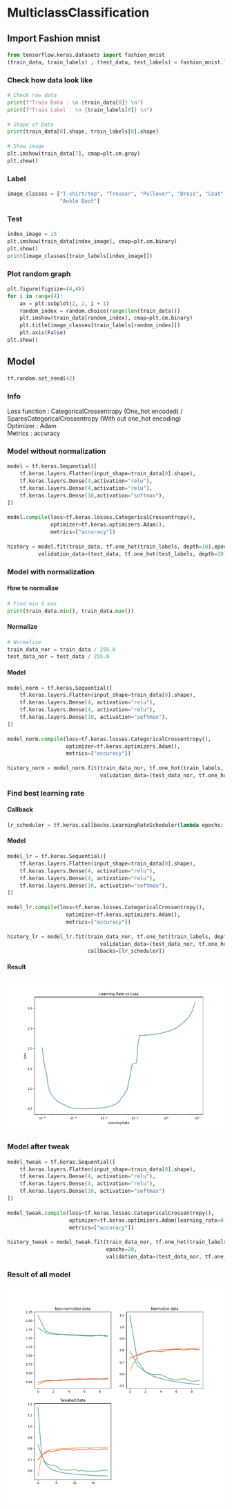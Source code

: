 # MulticlassClassification

## Import Fashion mnist

```python
from tensorflow.keras.datasets import fashion_mnist
(train_data, train_labels) , (test_data, test_labels) = fashion_mnist.load_data()
```

### Check how data look like
```python
# Check raw data
print(f"Train Data : \n {train_data[0]} \n")
print(f"Train Label : \n {train_labels[0]} \n")

# Shape of Data
print(train_data[0].shape, train_labels[0].shape)

# Show image
plt.imshow(train_data[7], cmap=plt.cm.gray)
plt.show()
```

### Label
```python
image_classes = ["T-shirt/top", "Trouser", "Pullover", "Dress", "Coat", "Sandal", "Shirt", "Sneaker", "Bag",
                 "Ankle Boot"]
```

### Test
```python
index_image = 15
plt.imshow(train_data[index_image], cmap=plt.cm.binary)
plt.show()
print(image_classes[train_labels[index_image]])
```

### Plot random graph
```python
plt.figure(figsize=(4,4))
for i in range(4):
    ax = plt.subplot(2, 2, i + 1)
    random_index = random.choice(range(len(train_data)))
    plt.imshow(train_data[random_index], cmap=plt.cm.binary)
    plt.title(image_classes[train_labels[random_index]])
    plt.axis(False)
plt.show()
```

## Model
```python
tf.random.set_seed(42)
```

### Info
Loss function : CategoricalCrossentropy (One_hot encoded) / SparesCategoricalCrossentropy (With out one_hot encoding)<br>
Optimizer : Adam<br>
Metrics : accuracy

### Model without normalization
```python
model = tf.keras.Sequential([
    tf.keras.layers.Flatten(input_shape=train_data[0].shape),
    tf.keras.layers.Dense(4,activation="relu"),
    tf.keras.layers.Dense(4,activation="relu"),
    tf.keras.layers.Dense(10,activation="softmax"),
])

model.compile(loss=tf.keras.losses.CategoricalCrossentropy(),
              optimizer=tf.keras.optimizers.Adam(),
              metrics=["accuracy"])

history = model.fit(train_data, tf.one_hot(train_labels, depth=10),epochs=10,
          validation_data=(test_data, tf.one_hot(test_labels, depth=10)))
```

### Model with normalization
#### How to normalize
```python
# Find min & max
print(train_data.min(), train_data.max())
```

#### Normalize
```python
# Normalize
train_data_nor = train_data / 255.0
test_data_nor = test_data / 255.0
```

#### Model
```python
model_norm = tf.keras.Sequential([
    tf.keras.layers.Flatten(input_shape=train_data[0].shape),
    tf.keras.layers.Dense(4, activation="relu"),
    tf.keras.layers.Dense(4, activation="relu"),
    tf.keras.layers.Dense(10, activation="softmax"),
])

model_norm.compile(loss=tf.keras.losses.CategoricalCrossentropy(),
                   optimizer=tf.keras.optimizers.Adam(),
                   metrics=["accuracy"])

history_norm = model_norm.fit(train_data_nor, tf.one_hot(train_labels, depth=10), epochs=10,
                              validation_data=(test_data_nor, tf.one_hot(test_labels, depth=10)))
```

### Find best learning rate

#### Callback
```python
lr_scheduler = tf.keras.callbacks.LearningRateScheduler(lambda epochs: 1e-4 * 10 ** (epochs / 20))
```

#### Model
```python
model_lr = tf.keras.Sequential([
    tf.keras.layers.Flatten(input_shape=train_data[0].shape),
    tf.keras.layers.Dense(4, activation="relu"),
    tf.keras.layers.Dense(4, activation="relu"),
    tf.keras.layers.Dense(10, activation="softmax"),
])

model_lr.compile(loss=tf.keras.losses.CategoricalCrossentropy(),
                   optimizer=tf.keras.optimizers.Adam(),
                   metrics=["accuracy"])

history_lr = model_lr.fit(train_data_nor, tf.one_hot(train_labels, depth=10), epochs=100,
                              validation_data=(test_data_nor, tf.one_hot(test_labels, depth=10)),
                          callbacks=[lr_scheduler])
```

#### Result
![lr_loss](https://github.com/UncleThree0402/LearningTensorFlow/blob/dev/NeuralNetworkClassification/MulticlassClassification/Image/lr_loss.png)

### Model after tweak
```python
model_tweak = tf.keras.Sequential([
    tf.keras.layers.Flatten(input_shape=train_data[0].shape),
    tf.keras.layers.Dense(4, activation="relu"),
    tf.keras.layers.Dense(4, activation="relu"),
    tf.keras.layers.Dense(10, activation="softmax")
])

model_tweak.compile(loss=tf.keras.losses.CategoricalCrossentropy(),
                    optimizer=tf.keras.optimizers.Adam(learning_rate=0.001),
                    metrics=["accuracy"])

history_tweak = model_tweak.fit(train_data_nor, tf.one_hot(train_labels, depth=10),
                                epochs=20,
                                validation_data=(test_data_nor, tf.one_hot(test_labels, depth=10)))
```

### Result of all model
![result](https://github.com/UncleThree0402/LearningTensorFlow/blob/dev/NeuralNetworkClassification/MulticlassClassification/Image/accuracy.png)